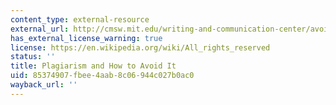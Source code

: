```yaml
---
content_type: external-resource
external_url: http://cmsw.mit.edu/writing-and-communication-center/avoiding-plagiarism/
has_external_license_warning: true
license: https://en.wikipedia.org/wiki/All_rights_reserved
status: ''
title: Plagiarism and How to Avoid It
uid: 85374907-fbee-4aab-8c06-944c027b0ac0
wayback_url: ''
---
```

